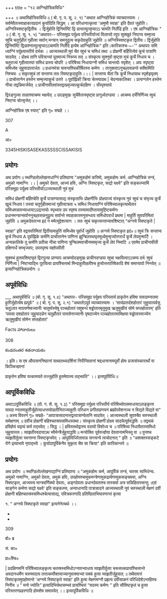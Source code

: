 +++
title = "१२ आग्निहोत्रिकविधिः"

+++
॥ अथामिहोत्रिकविधिः॥ ( बो. गृ. प. सू. २. १) “अथात आग्निहोत्रिकं व्याख्यास्यामः । सर्वमेवैतत्स्वाहाकारप्रदानं कुर्यादिति सिद्धम् । आ परिधानात्कृत्वा 'अमुष्यै स्वाहा' इति दैवतं जुहोति। अग्निस्स्विष्टकृद्वितीयः । द्विर्जुहोति द्विनिर्माष्टिं द्विः प्राभात्युत्सृप्याऽऽ चामति निर्लेढि इति । एष आग्निहोत्रिकः " ॥ ( बो. गृ. सू. १. ५) “अथापरः-- परिसमूह्य पर्युक्ष्य परिस्तीर्याज्यं विलाप्यो त्पूय सुक्खुवं निष्टप्य सम्मृज्य स्रुचि चतुर्गृहीतं गृहीत्वा सर्वान् मन्त्रान् समनुदुत्य सकृदेवाहुतिं जुहोति ॥ अग्निस्स्विष्टकृत द्वितीयः। द्विर्जुहोति द्विनिर्माष्टिं द्विःप्राश्नात्युत्सृप्याऽऽचामति निर्लेदि इत्येष आग्निहोत्रिकः" इति।कारिकाश्च-~-'" अथापरः समि ध्याग्निं पर्युक्ष्यास्तीर्य दर्भकः । आज्यस्थाली मुवं चैव स्रुचं च समिधं तथा ॥ प्रोक्षणीं बर्हिरित्येवं कूर्च पात्राणि सादयेत् । प्रोक्ष्य तानि पवित्राभ्यां पूतमाज्यं निरूप्य तत् ॥ संस्कृत्य सुक्नुवो मृष्ट्वा मुचं कूर्चे निधाय च । चतुराज्यं गृहीत्वास्यां समिधं प्रास्य चोपरि ॥ परिषिच्य निधायाग्नौ समिधं चान्तयोः स्पृशेत् । अपः स्पृष्ट्वा समिध्येव जुहुयादपरार्धतः ॥ प्रधानमंत्रा यावन्तश्चिकीर्षितस्य कर्मणः । तानुक्त्वाऽनुच्छ्वसन्नन्ते सर्वेषामिति निश्चयः ॥ सकृत्स्रुचं तां सन्ताप्य ततः स्विष्टकृदाहुतिः।।। | सन्ताप्य चैतां त्रिः कूर्चे निधायाथ स्पृशेइघृतम् ॥ प्राचोत्तानेन हस्तेन सम्मृज्याकूर्च उत्तरे ॥ पूर्वाह्निकी क्रिया चेत्स्यादथ | चेदन्यकालिका । प्रत्यग्गतेन हस्तेन नीचा तद्वन्निमार्जयेत् ॥ प्राचीनावीतवांस्तद्वत्प्रमृज्यात्कूर्चदक्षिण । सँस्पृश्यापो

द्विरङ्गुल्या तत्प्राश्याचम्य भक्षयेत् ॥ उदङ्मुखः सुचैवैतत्स्पृष्ट्वा प्रागूर्ध्वदण्डया । आचम्य दर्भेनिर्णिज्य स्रुचं निष्टप्य चोत्सृजेत् ।।

आग्निहोत्रिक एष स्यात्" इति गृ० सद्महे ।।

307

A

आ०

3345HISKISASEKASSSSSCISSAKISIS
## प्रयोगः
अथ प्रयोगः॥ स्थण्डिलोल्लेखनाधाग्निं प्रतिष्ठाप्य "अमुकहोमं करिष्ये, अमुकहोमः कर्म. आग्निहोत्रिकं तन्त्रं, अमुको नामाग्निः ।। | अमुको देवता, आज्यं हविः, अग्निः स्विष्टकृत, सद्यो यक्ष्ये” इति सङ्कल्प्यामिं परिसमूह्य पर्युक्ष्य परिस्तीर्याऽऽज्यस्थाली नुवं मुचं

समिधं प्रोक्षणीं बर्हिश्चेति कूर्चे पात्राण्यासाद्य संस्कृताभिः प्रोक्षणीभिः प्रोक्ष्याज्यं संस्कृत्य नुवं स्रुचं च संभृज्य कूर्चे खुचं निधाय ! तस्यां चतुर्गृहीतमाज्यं गृहीत्वात्रता ५ समिधं निधायाग्निं परिषिच्यालकृत्याथैतार समिधमन्नावभ्याधायाऽऽद्यन्तयोः स्पृथ्वाप उप स्पृश्य तस्यामादीप्तायामुद्दिष्टकर्मणः प्रधानमन्त्रान्सर्वाननुच्छ्वसन्ननुद्रुत्य सर्वान्ते स्वाहाकारमनुसन्धाय समिधोपरार्धे प्रथमा | माहुर्ति सुवपरिमितां जुहोति ॥ अमुकदेवताभ्य इदं न ममेत्युद्देशत्यागः । ततः स्रुचं सकृत्सन्ताप्यावशिष्टात् “अग्नये स्विष्टकृते |

स्वाहा” इति वद्वयपरिमितां द्वितीयामाहुतिं समिध्येव पूर्वार्धे जुहोति ॥ अग्नये स्विष्टकृत इदं०॥ स्रुचं त्रिः सन्ताप्य कूर्च निधाय A पूर्वाह्निके कर्मणि प्राचोत्तानेन पाणिना झुग्बिलस्थघृतमूर्ध्वमुन्मृज्योत्तरार्धे कूर्चे लेपमुन्मार्टि । अन्यकालिके तु कर्मणि प्रतीचा नीचा पाणिना त्रुग्बिलमवाचीनमवमृज्य कूर्चे लेपं निमाटि ॥ एवमेव प्राचीनावीती दक्षिणार्धे सम्भृज्याप; उपस्पृश्य यज्ञोपवीती

सुक्स्थं हुतावशिष्टघृतं द्विरगुल्या प्राण्याप आचम्योदङ्मुखः प्राचीनदण्डया स्रुचा भक्षयित्वाऽऽचम्य दर्भः स्रुचं निर्णिज्य | निष्टप्याद्भिः पूरयित्वा प्रायश्चित्तार्थ मिन्दाहुतीाहतीश्च हुत्वोत्तरपरिषेकादि शेषं समाप्यापो निनयेत् ॥ इत्याग्निहोत्रिकप्रयोगः ॥

## अपूर्वविधिः
___ अथापूर्वविधि ॥ (बो. गृ. सू. १.४) “अथापरः- परिसमूह्य पर्युक्ष्य परिस्तार्य प्राकृतेन हविषा यावदाम्नातमा हुतीर्जुहोत्येष ह्यपूर्वः" ॥ ( बो. गृ. प. सू. २.१) “अथातोऽपूर्व व्याख्यास्यामः । ‘सायंप्रातर्दशहोतारं जुहुयात्पर्वसु चतु)तार माग्रयणेष्वज्यानीः चातुर्मास्येषु पञ्चहोतारं पशुबन्धे षड्ढोतारमृतुमुख ऋतुमुखीयं सोमे सप्तहोतारम्' इति ‘पयसा दशहोतार जुहुयादन्नेन चतुर्होतारं पायसेनाज्यानीः पृषदाज्येन पञ्चहोतारमामिक्षया षड्ढोतारमाज्येन ऋतुमुखीयं सोमेन सप्तहोतारं'

Facts హాదారులు

308

కండరంతర శతనాయకం

। इति। स एष औपासननिष्ठानां याथातथ्यदर्शिनां निरीप्सितानां श्रद्दधानानामपूर्वो होमः प्रजासंस्कारार्थो वा किञ्चिज्ज्ञानां

प्राकृतेन हविषा यत्कामयते तज्जुहोति हुतमेवास्य तद्भवति" ।। इत्यपूर्वविधिः॥

## आपूर्विकविधिः
अथाऽऽपूर्विकविधिः ॥ (वो. ग. शे. सू. १.३) " परिसमूह्य पर्युक्ष्य परिस्तीर्य परिषिच्योपसमाधायाऽलङ्कृत्य यावदा म्नातमाहुतीर्जुहोत्याधन्तयोाहतीभिराज्याहुतीः परिधान प्रणीताप्रणयनं ब्रह्मोपवेशनञ्च न विद्यते विद्यते वा” ॥ अस्य विवरणं गृ० सद्महे- “आपात्रासादनात्तद्वत्पात्राण्येतानि सादयेत् । आज्यस्थाली सुवश्चैव चरुस्थाली समेक्षणाम् ॥ दर्वीच प्रोक्षणीं बहिश्चतस्रस्समिधस्तथा। संस्कृत्य प्रोक्षणीं प्रोक्ष्य सादयेत्पूर्ववद्धविः ॥ तद्व्यकं हविज्ञेयं यद्रव्यं कर्म तद्भवेत् । सिद्ध । | हविस्तथोद्वास्य वदव्यो विशोध्य च ॥ परिषिच्य निधायैतास्समिधो जुहुयात्ततः। व्याहृतीरवदायाऽथ स्वैर्मन्त्रैर्जुहुयाद्धविः॥ मन्त्रोक्तिः पूर्ववज्ज्ञेया देवतानामभिस्तु वा ॥ पुनश्च व्याहृतीर्तुत्वा स्वनाम्ना स्विष्टकृभवेत् । आपूर्वविधिरेतावान्न सन्त्यन्ये त्वचोदनात् " इति ॥ “अशक्तस्सङ्कटे रोगे द्रव्याभावे नृपाद्भये । कुर्यादापूर्विकेनैव सुकृता चैव सा क्रिया" इति कारिकान्तरे ॥
## प्रयोगः
अथ प्रयोगः ॥ स्थण्डिलोल्लेखनाद्याग्निं प्रतिष्ठाप्य ॥ "अमुकहोमः कर्म, आपूर्विकं तन्त्रं, चतस्रः सामिधेन्यः. अमुको नामाग्निः, अमुको देवता, अमुकं हविः, उपहोमश्चामुकमन्त्रेणामुकद्रव्येणामुकसङ्ख्यया, अग्निः स्विष्टकृत, आज्यस्य मान्त्रवर्णिक्यो देवताः, अङ्गदेवताः प्रधानदेवताश्च तास्सर्वा अत्र सन्निहितास्सन्तु ॥एवं साङ्गेन कर्मणा सद्यो यक्ष्ये' इति सङ्कल्प्य, अन्वाधानादि पात्रासादने आज्यस्थाली नुवं चरुस्थाली मेक्षणं दवीं प्रोक्षणी बहिश्चतस्रस्समिधश्चेत्यासाद्य, पवित्रकरणादि प्रतिष्ठिताभिघारणान्तं कृत्वा

१. " अग्नये स्विष्टकृते स्वाहा" इत्यनेनेत्यर्थः ।।

-

-

309

बो० ब्र

सं. का०

प्रा०श्चि०

| प्रदक्षिणमनिं परिषिच्यालङ्कृत्य चतस्रस्समिधोऽग्नावभ्याधाय व्याहृतीर्तुत्वा चरूसत्कप्रायश्चित्तान्ते अवदानधर्मेण चरुमवदाय तत्तत्कर्मोक्तयाज्यानुवाक्याभ्यां पक्कं हुत्वा व्याहृतीर्जुहुयात् ॥ तथैवावत्तं स्विष्टकृतमुपहोमान्ते 'अग्नये स्विष्टकृते स्वाहा' इति हुत्वा मेक्षणमग्नौ प्रहृत्य दर्वीसाळनं परिधिदेशेऽन्तहिश्च निनीय ॥ " मनो ज्योतिः” इत्यादिभिर्यथासम्भवं प्रायश्चित्तं “यदस्य कर्मणः " इति सौविष्टकृतं च हुत्वा परिस्तरणप्रहरणादि होमशेष समापयेत् ।। इत्यापूर्विकविधिः ॥
